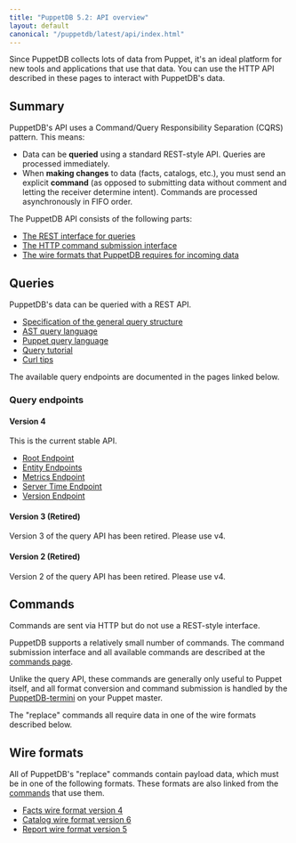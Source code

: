 ```yaml
---
title: "PuppetDB 5.2: API overview"
layout: default
canonical: "/puppetdb/latest/api/index.html"
---
```


[commands]: ./command/v1/commands.html
[termini]: ../connect_puppet_master.html
[ast]: ./query/v4/ast.html
[pql]: ./query/v4/pql.html

Since PuppetDB collects lots of data from Puppet, it's an ideal platform for new tools and applications that use that data. You can use the HTTP API described in these pages to interact with PuppetDB's data.

Summary
-----

PuppetDB's API uses a Command/Query Responsibility Separation (CQRS) pattern. This means:

* Data can be **queried** using a standard REST-style API. Queries are processed immediately.
* When **making changes** to data (facts, catalogs, etc.), you must send an explicit **command** (as opposed to submitting data without comment and letting the receiver determine intent). Commands are processed asynchronously in FIFO order.

The PuppetDB API consists of the following parts:

* [The REST interface for queries](#queries)
* [The HTTP command submission interface](#commands)
* [The wire formats that PuppetDB requires for incoming data](#wire-formats)

Queries
-----

PuppetDB's data can be queried with a REST API.

* [Specification of the general query structure](./query/v4/query.html)
* [AST query language][ast]
* [Puppet query language][pql]
* [Query tutorial](./query/tutorial.html)
* [Curl tips](./query/curl.html)

The available query endpoints are documented in the pages linked below.

### Query endpoints

#### Version 4

This is the current stable API.

* [Root Endpoint](./query/v4/index.html)
* [Entity Endpoints](./query/v4/entities.html)
* [Metrics Endpoint](./metrics/v1/mbeans.html)
* [Server Time Endpoint](./meta/v1/server-time.html)
* [Version Endpoint](./meta/v1/version.html)

#### Version 3 (Retired)

Version 3 of the query API has been retired. Please use v4.

#### Version 2 (Retired)

Version 2 of the query API has been retired. Please use v4.

Commands
-----

Commands are sent via HTTP but do not use a REST-style interface.

PuppetDB supports a relatively small number of commands. The command submission interface and all available commands are described at the [commands page][commands].

Unlike the query API, these commands are generally only useful to Puppet itself, and all format conversion and command submission is handled by the [PuppetDB-termini][termini] on your Puppet master.

The "replace" commands all require data in one of the wire formats described below.

Wire formats
-----

All of PuppetDB's "replace" commands contain payload data, which must be in one of the following formats. These formats are also linked from the [commands](#commands) that use them.

* [Facts wire format version 4](./wire_format/facts_format_v4.html)
* [Catalog wire format version 6](./wire_format/catalog_format_v6.html)
* [Report wire format version 5](./wire_format/report_format_v5.html)
